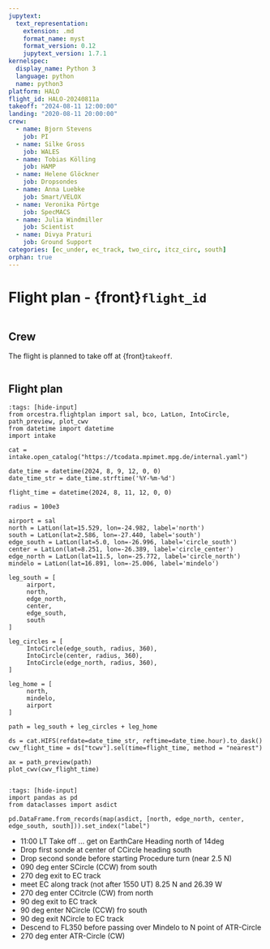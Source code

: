 ```yaml
---
jupytext:
  text_representation:
    extension: .md
    format_name: myst
    format_version: 0.12
    jupytext_version: 1.7.1
kernelspec:
  display_name: Python 3
  language: python
  name: python3
platform: HALO
flight_id: HALO-20240811a
takeoff: "2024-08-11 12:00:00"
landing: "2020-08-11 20:00:00"
crew:
  - name: Bjorn Stevens
    job: PI
  - name: Silke Gross
    job: WALES
  - name: Tobias Kölling
    job: HAMP
  - name: Helene Glöckner
    job: Dropsondes
  - name: Anna Luebke
    job: Smart/VELOX
  - name: Veronika Pörtge 
    job: SpecMACS
  - name: Julia Windmiller
    job: Scientist
  - name: Divya Praturi
    job: Ground Support
categories: [ec_under, ec_track, two_circ, itcz_circ, south]
orphan: true
---
```


# Flight plan - {front}`flight_id`

```{badges}
```

## Crew

The flight is planned to take off at {front}`takeoff`.

```{crew}
```

## Flight plan

```{code-cell} python3
:tags: [hide-input]
from orcestra.flightplan import sal, bco, LatLon, IntoCircle, path_preview, plot_cwv
from datetime import datetime
import intake

cat = intake.open_catalog("https://tcodata.mpimet.mpg.de/internal.yaml")

date_time = datetime(2024, 8, 9, 12, 0, 0)
date_time_str = date_time.strftime('%Y-%m-%d')

flight_time = datetime(2024, 8, 11, 12, 0, 0)

radius = 100e3

airport = sal
north = LatLon(lat=15.529, lon=-24.982, label='north')
south = LatLon(lat=2.586, lon=-27.440, label='south')
edge_south = LatLon(lat=5.0, lon=-26.996, label='circle_south')
center = LatLon(lat=8.251, lon=-26.389, label='circle_center')
edge_north = LatLon(lat=11.5, lon=-25.772, label='circle_north')
mindelo = LatLon(lat=16.891, lon=-25.006, label='mindelo')

leg_south = [
     airport,
     north,
     edge_north,
     center,
     edge_south,
     south
]

leg_circles = [
     IntoCircle(edge_south, radius, 360),
     IntoCircle(center, radius, 360),
     IntoCircle(edge_north, radius, 360),
]
    
leg_home = [
     north,
     mindelo,
     airport
]

path = leg_south + leg_circles + leg_home 

ds = cat.HIFS(refdate=date_time_str, reftime=date_time.hour).to_dask()
cwv_flight_time = ds["tcwv"].sel(time=flight_time, method = "nearest")

ax = path_preview(path)
plot_cwv(cwv_flight_time)


```

```{code-cell} python3
:tags: [hide-input]
import pandas as pd
from dataclasses import asdict

pd.DataFrame.from_records(map(asdict, [north, edge_north, center, edge_south, south])).set_index("label")
```
* 11:00 LT Take off … get on EarthCare Heading north of 14deg
* Drop first sonde at center of CCircle heading south
* Drop second sonde before starting Procedure turn (near 2.5 N)
* 090 deg enter SCircle (CCW) from south
* 270 deg exit to EC track
* meet EC along track (not after 1550 UT) 8.25 N and 26.39 W
* 270 deg enter CCitrcle (CW) from north
* 90 deg exit to EC track
* 90 deg enter NCircle (CCW) fro south
* 90 deg exit NCircle to EC track
* Descend to FL350 before passing over Mindelo to N point of ATR-Circle
* 270 deg enter ATR-Circle (CW)

